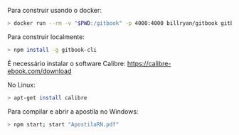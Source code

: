 Para construir usando o docker:

```bash
> docker run --rm -v "$PWD:/gitbook" -p 4000:4000 billryan/gitbook gitbook pdf .
```

Para construir localmente:

```bash
> npm install -g gitbook-cli
```

É necessário instalar o software Calibre: https://calibre-ebook.com/download

No Linux:
```bash
> apt-get install calibre
```

Para compilar e abrir a apostila no Windows:
```bash
> npm start; start "ApostilaRN.pdf"
```
